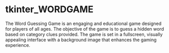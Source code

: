 # tkinter_WORDGAME
The Word Guessing Game is an engaging and educational game designed for players of all ages. The objective of the game is to guess a hidden word based on category clues provided. The game is set in a fullscreen, visually appealing interface with a background image that enhances the gaming experience.
